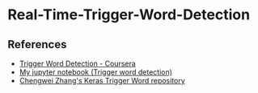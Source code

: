 # Real-Time-Trigger-Word-Detection

## References
- [Trigger Word Detection - Coursera](https://www.coursera.org/learn/nlp-sequence-models/lecture/Li4ts/trigger-word-detection)
- [My jupyter notebook (Trigger word detection)](https://yepijhnwccovqquyayuhar.coursera-apps.org/notebooks/Week%203/Trigger%20word%20detection/Trigger_word_detection_v1a.ipynb)
- [Chengwei Zhang's Keras Trigger Word repository](https://github.com/Tony607/Keras-Trigger-Word)
